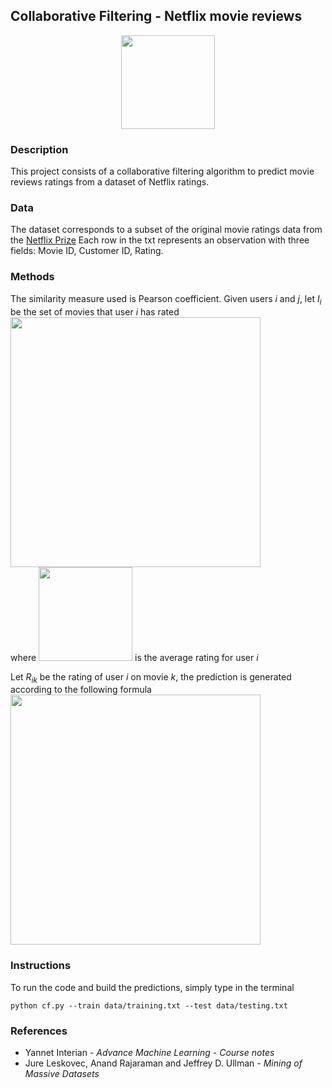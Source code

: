 
## Collaborative Filtering - Netflix movie reviews
<p align="center">
	<img src="https://github.com/jaimeps/collaborative-filtering-netflix/blob/master/images/logo.png" width="150">
</p>

### Description

This project consists of a collaborative filtering algorithm to predict movie reviews ratings from a dataset of Netflix ratings. 

### Data

The dataset corresponds to a subset of the original movie ratings data from the [Netflix Prize](http://www.netflixprize.com/)
Each row in the txt represents an observation with three fields: Movie ID, Customer ID, Rating. 

### Methods

The similarity measure used is Pearson coefficient. Given users *i* and *j*, let *I<sub>i</sub>* be the set of movies that user *i* has rated
<img src="https://github.com/jaimeps/collaborative-filtering-netflix/blob/master/images/pearson.png" width="400"> <br />
where 
<img src="https://github.com/jaimeps/collaborative-filtering-netflix/blob/master/images/avg_rating.png" width="150">
is the average rating for user *i*

Let  *R<sub>ik</sub>* be the rating of user *i* on movie *k*, the prediction is generated according to the following formula
<img src="https://github.com/jaimeps/collaborative-filtering-netflix/blob/master/images/prediction.png" width="400">

### Instructions

To run the code and build the predictions, simply type in the terminal

```
python cf.py --train data/training.txt --test data/testing.txt
```

### References
- Yannet Interian - *Advance Machine Learning - Course notes*
- Jure Leskovec, Anand Rajaraman and Jeffrey D. Ullman - *Mining of Massive Datasets*
